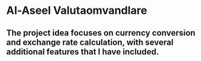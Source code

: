 # Al-Aseel Valutaomvandlare
 ## The project idea focuses on currency conversion and exchange rate calculation, with several additional features that I have included.

